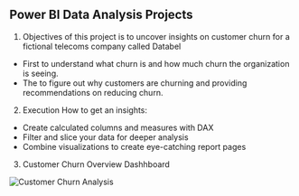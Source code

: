 ## Power BI Data Analysis Projects
1. Objectives of this project is to uncover insights on customer churn for a fictional telecoms company called Databel
-  First to understand what churn is and how much churn the organization is seeing.
-  The to figure out why customers are churning and providing recommendations on reducing churn.
2. Execution
How to get an insights:
- Create calculated columns and measures with DAX
- Filter and slice your data for deeper analysis
- Combine visualizations to create eye-catching report pages

3. Customer Churn Overview Dashhboard
   
![Customer Churn Analysis](Customer%20Churn%20Analysis/customer_churn_analysis.png)
